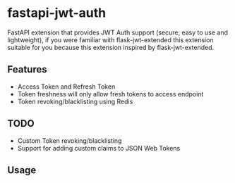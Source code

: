 # fastapi-jwt-auth
FastAPI extension that provides JWT Auth support (secure, easy to use and lightweight), if you were familiar with flask-jwt-extended this extension suitable for you because this extension inspired by flask-jwt-extended.

## Features
<ul>
  <li>Access Token and Refresh Token</li>
  <li>Token freshness will only allow fresh tokens to access endpoint</li>
  <li>Token revoking/blacklisting using Redis</li>
</ul>

## TODO
<ul>
  <li>Custom Token revoking/blacklisting</li>
  <li>Support for adding custom claims to JSON Web Tokens</li>
</ul>

## Usage
